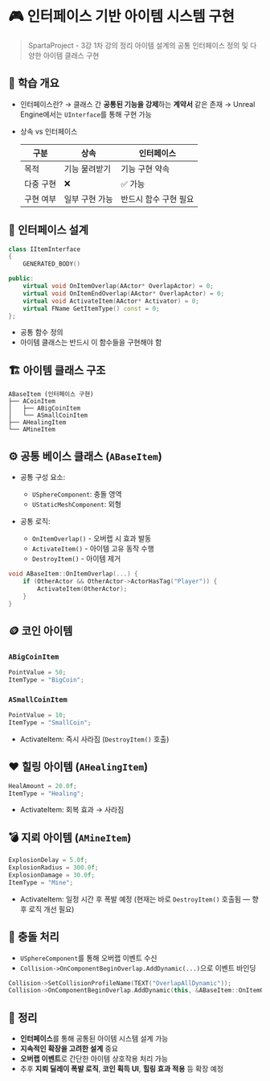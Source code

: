 # 🎮 인터페이스 기반 아이템 시스템 구현

> SpartaProject - 3강 1차 강의 정리
> 아이템 설계의 공통 인터페이스 정의 및 다양한 아이템 클래스 구현


## 📌 학습 개요

* 인터페이스란?
  → 클래스 간 **공통된 기능을 강제**하는 **계약서** 같은 존재
  → Unreal Engine에서는 `UInterface`를 통해 구현 가능

* 상속 vs 인터페이스

  | 구분    | 상속       | 인터페이스        |
  | ----- | -------- | ------------ |
  | 목적    | 기능 물려받기  | 기능 구현 약속     |
  | 다중 구현 | ❌        | ✅ 가능         |
  | 구현 여부 | 일부 구현 가능 | 반드시 함수 구현 필요 |


## 🧩 인터페이스 설계

```cpp
class IItemInterface
{
    GENERATED_BODY()

public:
    virtual void OnItemOverlap(AActor* OverlapActor) = 0;
    virtual void OnItemEndOverlap(AActor* OverlapActor) = 0;
    virtual void ActivateItem(AActor* Activator) = 0;
    virtual FName GetItemType() const = 0;
};
```

* 공통 함수 정의
* 아이템 클래스는 반드시 이 함수들을 구현해야 함

## 🏗️ 아이템 클래스 구조

```plaintext
ABaseItem (인터페이스 구현)
├── ACoinItem
│   ├── ABigCoinItem
│   └── ASmallCoinItem
├── AHealingItem
└── AMineItem
```

## ⚙️ 공통 베이스 클래스 (`ABaseItem`)

* 공통 구성 요소:

  * `USphereComponent`: 충돌 영역
  * `UStaticMeshComponent`: 외형
* 공통 로직:

  * `OnItemOverlap()` - 오버랩 시 효과 발동
  * `ActivateItem()` - 아이템 고유 동작 수행
  * `DestroyItem()` - 아이템 제거

```cpp
void ABaseItem::OnItemOverlap(...) {
    if (OtherActor && OtherActor->ActorHasTag("Player")) {
        ActivateItem(OtherActor);
    }
}
```


## 🪙 코인 아이템

### `ABigCoinItem`

```cpp
PointValue = 50;
ItemType = "BigCoin";
```

### `ASmallCoinItem`

```cpp
PointValue = 10;
ItemType = "SmallCoin";
```

* ActivateItem: 즉시 사라짐 (`DestroyItem()` 호출)


## ❤️ 힐링 아이템 (`AHealingItem`)

```cpp
HealAmount = 20.0f;
ItemType = "Healing";
```

* ActivateItem: 회복 효과 → 사라짐


## 💣 지뢰 아이템 (`AMineItem`)

```cpp
ExplosionDelay = 5.0f;
ExplosionRadius = 300.0f;
ExplosionDamage = 30.0f;
ItemType = "Mine";
```

* ActivateItem: 일정 시간 후 폭발 예정 (현재는 바로 `DestroyItem()` 호출됨 — 향후 로직 개선 필요)


## 🧲 충돌 처리

* `USphereComponent`를 통해 오버랩 이벤트 수신
* `Collision->OnComponentBeginOverlap.AddDynamic(...)`으로 이벤트 바인딩

```cpp
Collision->SetCollisionProfileName(TEXT("OverlapAllDynamic"));
Collision->OnComponentBeginOverlap.AddDynamic(this, &ABaseItem::OnItemOverlap);
```



## 🧠 정리

* **인터페이스**를 통해 공통된 아이템 시스템 설계 가능
* **지속적인 확장을 고려한 설계** 중요
* **오버랩 이벤트**로 간단한 아이템 상호작용 처리 가능
* 추후 **지뢰 딜레이 폭발 로직**, **코인 획득 UI**, **힐링 효과 적용** 등 확장 예정

